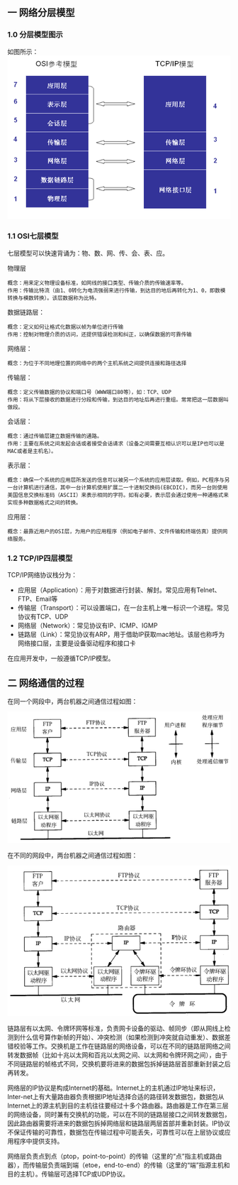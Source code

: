 ## 一 网络分层模型

### 1.0 分层模型图示

如图所示：  
![](../images/net/net-01.png)  

### 1.1 OSI七层模型

七层模型可以快速背诵为：物、数、网、传、会、表、应。  

物理层
```
概念：用来定义物理设备标准，如网线的接口类型、传输介质的传输速率等。
作用：传输比特流（由1、0转化为电流强弱来进行传输，到达目的地后再转化为1、0，即数模转换与模数转换）。该层数据称为比特。
```

数据链路层：
```
概念：定义如何让格式化数据以帧为单位进行传输
作用：控制对物理介质的访问，还提供错误检测和纠正，以确保数据的可靠传输
```

网络层：
```
概念：为位于不同地理位置的网络中的两个主机系统之间提供连接和路径选择
```

传输层：
```
概念：定义传输数据的协议和端口号（WWW端口80等），如：TCP、UDP
作用：将从下层接收的数据进行分段和传输，到达目的地址后再进行重组。常常把这一层数据叫做段。
```

会话层：
```
概念：通过传输层建立数据传输的通路。
作用：主要在系统之间发起会话或者接受会话请求（设备之间需要互相认识可以是IP也可以是MAC或者是主机名）。
```

表示层：
```
概念：确保一个系统的应用层所发送的信息可以被另一个系统的应用层读取。例如，PC程序与另一台计算机进行通信，其中一台计算机使用扩展二一十进制交换码(EBCDIC)，而另一台则使用美国信息交换标准码（ASCII）来表示相同的字符。如有必要，表示层会通过使用一种通格式来实现多种数据格式之间的转换。
```

应用层：
```
概念：最靠近用户的OSI层，为用户的应用程序（例如电子邮件、文件传输和终端仿真）提供网络服务。
```

### 1.2 TCP/IP四层模型

TCP/IP网络协议栈分为：
- 应用层（Application）：用于对数据进行封装、解封。常见应用有Telnet、FTP、Email等
- 传输层（Transport）：可以设置端口，在一台主机上唯一标识一个进程。常见协议有TCP、UDP
- 网络层（Network）：常见协议有IP、ICMP、IGMP
- 链路层（Link）：常见协议有ARP，用于借助IP获取mac地址。该层也称呼为网络接口层，主要是设备驱动程序和接口卡

在应用开发中，一般遵循TCP/IP模型。  

## 二 网络通信的过程

在同一个网段中，两台机器之间通信过程如图：  

![](../images/net/net-02.png)  

在不同的网段中，两台机器之间通信过程如图： 

![](../images/net/net-03.png)  

链路层有以太网、令牌环网等标准，负责网卡设备的驱动、帧同步（即从网线上检测到什么信号算作新帧的开始）、冲突检测（如果检测到冲突就自动重发）、数据差错校验等工作。交换机是工作在链路层的网络设备，可以在不同的链路层网络之间转发数据帧（比如十兆以太网和百兆以太网之间、以太网和令牌环网之间），由于不同链路层的帧格式不同，交换机要将进来的数据包拆掉链路层首部重新封装之后再转发。  

网络层的IP协议是构成Internet的基础。Internet上的主机通过IP地址来标识，Inter-net上有大量路由器负责根据IP地址选择合适的路径转发数据包，数据包从Internet上的源主机到目的主机往往要经过十多个路由器。路由器是工作在第三层的网络设备，同时兼有交换机的功能，可以在不同的链路层接口之间转发数据包，因此路由器需要将进来的数据包拆掉网络层和链路层两层首部并重新封装。IP协议不保证传输的可靠性，数据包在传输过程中可能丢失，可靠性可以在上层协议或应用程序中提供支持。  

网络层负责点到点（ptop，point-to-point）的传输（这里的“点”指主机或路由器），而传输层负责端到端（etoe，end-to-end）的传输（这里的“端”指源主机和目的主机）。传输层可选择TCP或UDP协议。

